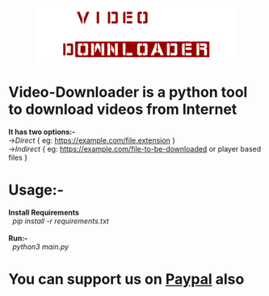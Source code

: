 <p align="center">
 <img src="https://github.com/KiddoKodes/video-downloader/blob/master/onlinelogomaker-020821-1658-1648-2000-transparent.png" alt="_    _ _____ ______  _______  _____       ______   _____  _  _  _ __   _         _____  _______ ______  _______  ______
  \  /    |   |     \ |______ |     |      |     \ |     | |  |  | | \  | |      |     | |_____| |     \ |______ |_____/
   \/   __|__ |_____/ |______ |_____|      |_____/ |_____| |__|__| |  \_| |_____ |_____| |     | |_____/ |______ |    \_
                                                                                                                        "/>
</p>

#
# __Video-Downloader is a python tool to download videos from Internet__

__It has two options:-__<br>
 -><em>Direct</em> { eg: https://example.com/file.extension }<br>
 -><em>Indirect</em> { eg: https://example.com/file-to-be-downloaded or player based files }<br>
 
 # __Usage:-__
   <b> Install Requirements </b><br>
   <em>&nbsp;&nbsp;pip install -r requirements.txt</em><br><br>
   <b> Run:- </b><br>
   <em>&nbsp;&nbsp;python3 main.py</em><br>
   
 # <b> You can support us on <a href="https://paypal.me/ashwin127?locale.x=en_GB">Paypal</a> also</b>
  
